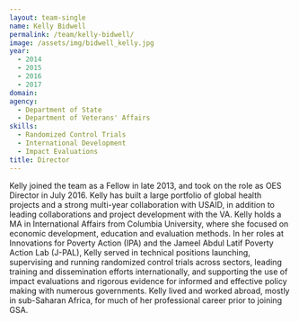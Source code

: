 ```yaml
---
layout: team-single
name: Kelly Bidwell
permalink: /team/kelly-bidwell/
image: /assets/img/bidwell_kelly.jpg
year: 
  - 2014
  - 2015
  - 2016
  - 2017
domain:
agency: 
  - Department of State
  - Department of Veterans' Affairs  
skills: 
  - Randomized Control Trials
  - International Development
  - Impact Evaluations
title: Director
---
```


Kelly joined the team as a Fellow in late 2013, and took on the role as OES Director in July 2016. Kelly has built a large portfolio of global health projects and a strong multi-year collaboration with USAID, in addition to leading collaborations and project development with the VA. Kelly holds a MA in International Affairs from Columbia University, where she focused on economic development, education and evaluation methods. In her roles at Innovations for Poverty Action (IPA) and the Jameel Abdul Latif Poverty Action Lab (J-PAL), Kelly served in technical positions launching, supervising and running randomized control trials across sectors, leading training and dissemination efforts internationally, and supporting the use of impact evaluations and rigorous evidence for informed and effective policy making with numerous governments. Kelly lived and worked abroad, mostly in sub-Saharan Africa, for much of her professional career prior to joining GSA. 

